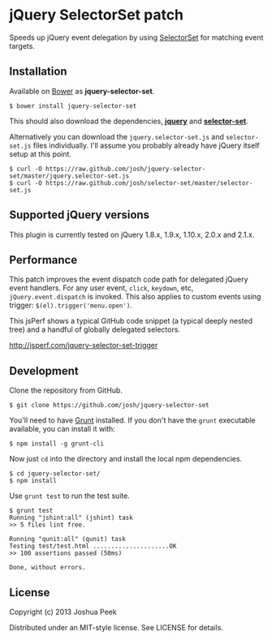 # jQuery SelectorSet patch

Speeds up jQuery event delegation by using [SelectorSet](https://github.com/josh/selector-set) for matching event targets.


## Installation

Available on [Bower](http://bower.io) as **jquery-selector-set**.

```
$ bower install jquery-selector-set
```

This should also download the dependencies, [**jquery**](https://github.com/jquery/jquery) and [**selector-set**](https://github.com/josh/selector-set).

Alternatively you can download the `jquery.selector-set.js` and `selector-set.js` files individually. I'll assume you probably already have jQuery itself setup at this point.

```
$ curl -O https://raw.github.com/josh/jquery-selector-set/master/jquery.selector-set.js
$ curl -O https://raw.github.com/josh/selector-set/master/selector-set.js
```


## Supported jQuery versions

This plugin is currently tested on jQuery 1.8.x, 1.9.x, 1.10.x, 2.0.x and 2.1.x.


## Performance

This patch improves the event dispatch code path for delegated jQuery event handlers. For any user event, `click`, `keydown`, etc, `jQuery.event.dispatch` is invoked. This also applies to custom events using trigger: `$(el).trigger('menu.open')`.

This jsPerf shows a typical GitHub code snippet (a typical deeply nested tree) and a handful of globally delegated selectors.

http://jsperf.com/jquery-selector-set-trigger


## Development

Clone the repository from GitHub.

```
$ git clone https://github.com/josh/jquery-selector-set
```

You'll need to have [Grunt](http://gruntjs.com) installed. If you don't have the `grunt` executable available, you can install it with:

```
$ npm install -g grunt-cli
```

Now just `cd` into the directory and install the local npm dependencies.

```
$ cd jquery-selector-set/
$ npm install
```

Use `grunt test` to run the test suite.

```
$ grunt test
Running "jshint:all" (jshint) task
>> 5 files lint free.

Running "qunit:all" (qunit) task
Testing test/test.html .....................OK
>> 100 assertions passed (50ms)

Done, without errors.
```


## License

Copyright (c) 2013 Joshua Peek

Distributed under an MIT-style license. See LICENSE for details.
